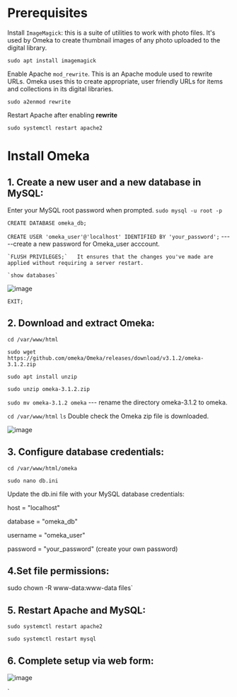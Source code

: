# Prerequisites
Install `ImageMagick`: this is a suite of utilities to work with photo files. It's used by Omeka to create thumbnail images of any photo uploaded to the digital library.

`sudo apt install imagemagick`

Enable Apache `mod_rewrite`. This is an Apache module used to rewrite URLs. Omeka uses this to create appropriate, user friendly URLs for items and collections in its digital libraries.

`sudo a2enmod rewrite`

 Restart Apache after enabling **rewrite**

 `sudo systemctl restart apache2`

# Install Omeka

## 1. Create a new user and a new database in MySQL:
   Enter your MySQL root password when prompted.
   `sudo mysql -u root -p`
   
   `CREATE DATABASE omeka_db;`
   
   `CREATE USER 'omeka_user'@'localhost' IDENTIFIED BY 'your_password';` -----create a new password for Omeka_user acccount.

    `FLUSH PRIVILEGES;`   It ensures that the changes you've made are applied without requiring a server restart.
   
    `show databases`
   
![image](https://github.com/angela-ren/syslib2024/assets/58860495/5532d27a-2ada-4e24-8049-d0eb6e8efc29)

`EXIT;`

## 2. Download and extract Omeka:

`cd /var/www/html`

`sudo wget https://github.com/omeka/Omeka/releases/download/v3.1.2/omeka-3.1.2.zip`

`sudo apt install unzip`

`sudo unzip omeka-3.1.2.zip`

`sudo mv omeka-3.1.2 omeka` ---  rename the directory omeka-3.1.2 to omeka.

`cd /var/www/html`   `ls`   Double check the Omeka zip file is downloaded.

![image](https://github.com/angela-ren/syslib2024/assets/58860495/166c9bae-ca07-48ab-a86d-b49f3d0e923f)

## 3. Configure database credentials:

`cd /var/www/html/omeka`

`sudo nano db.ini`

Update the db.ini file with your MySQL database credentials:

host = "localhost"

database = "omeka_db"

username = "omeka_user"

password = "your_password"  (create your own password)

## 4.Set file permissions:

sudo chown -R www-data:www-data files`

## 5. Restart Apache and MySQL:

`sudo systemctl restart apache2`

`sudo systemctl restart mysql`

## 6. Complete setup via web form:

![image](https://github.com/angela-ren/syslib2024/assets/58860495/61bffc10-aa9c-4848-9fbe-8ee012683d4e)







`







   
   
